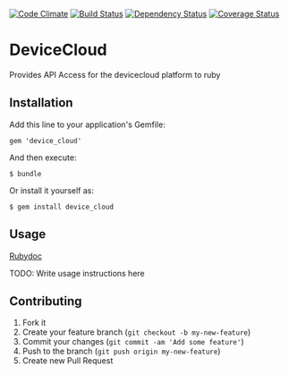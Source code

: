 [![Code Climate](https://codeclimate.com/github/nelseric/device_cloud.png)](https://codeclimate.com/github/nelseric/device_cloud)
[![Build Status](https://travis-ci.org/nelseric/device_cloud.png)](https://travis-ci.org/nelseric/device_cloud)
[![Dependency Status](https://gemnasium.com/nelseric/device_cloud.png)](https://gemnasium.com/nelseric/device_cloud)
[![Coverage Status](https://coveralls.io/repos/nelseric/device_cloud/badge.png)](https://coveralls.io/r/nelseric/device_cloud)
# DeviceCloud

Provides API Access for the devicecloud platform to ruby

## Installation

Add this line to your application's Gemfile:

    gem 'device_cloud'

And then execute:

    $ bundle

Or install it yourself as:

    $ gem install device_cloud

## Usage

[Rubydoc](http://rubydoc.info/github/nelseric/device_cloud/frames)

TODO: Write usage instructions here

## Contributing

1. Fork it
2. Create your feature branch (`git checkout -b my-new-feature`)
3. Commit your changes (`git commit -am 'Add some feature'`)
4. Push to the branch (`git push origin my-new-feature`)
5. Create new Pull Request

